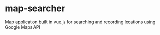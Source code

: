 # map-searcher

Map application built in vue.js for searching and recording locations using Google Maps API
